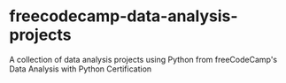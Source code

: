 # freecodecamp-data-analysis-projects
A collection of data analysis projects using Python from freeCodeCamp's Data Analysis with Python Certification
